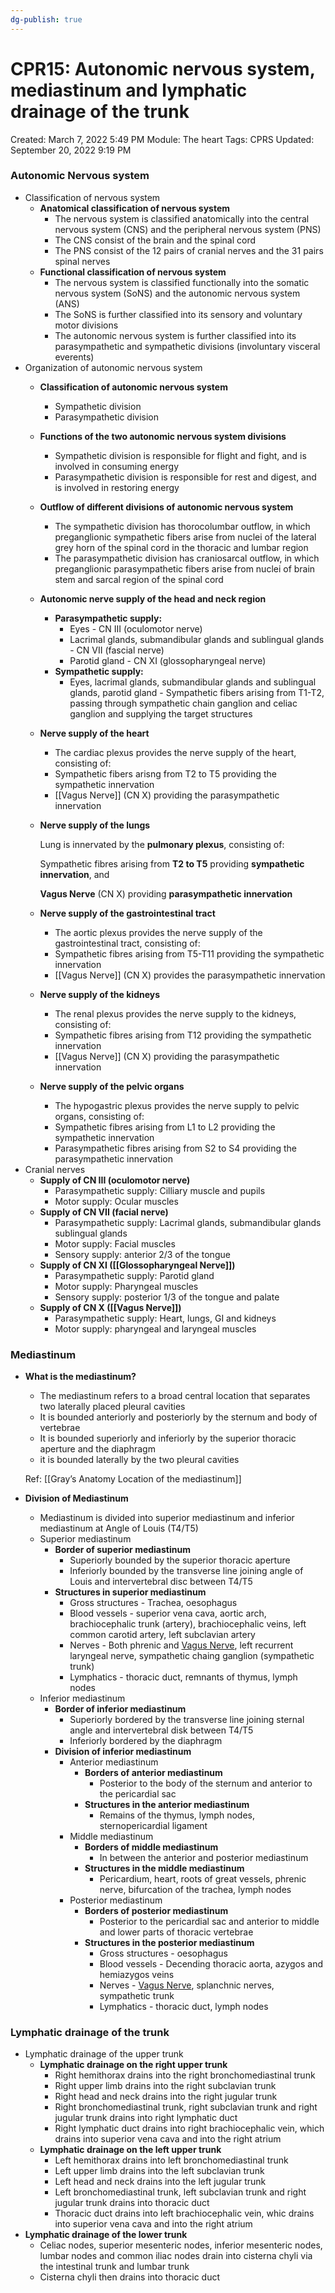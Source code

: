 ```yaml
---
dg-publish: true
---
```


# CPR15: Autonomic nervous system, mediastinum and lymphatic drainage of the trunk

Created: March 7, 2022 5:49 PM
Module: The heart
Tags: CPRS
Updated: September 20, 2022 9:19 PM

### Autonomic Nervous system

- Classification of nervous system
    - **Anatomical classification of nervous system**
        - The nervous system is classified anatomically into the central nervous system (CNS) and the peripheral nervous system (PNS)
        - The CNS consist of the brain and the spinal cord
        - The PNS consist of the 12 pairs of cranial nerves and the 31 pairs spinal nerves
    - **Functional classification of nervous system**
        - The nervous system is classified functionally into the somatic nervous system (SoNS) and the autonomic nervous system (ANS)
        - The SoNS is further classified into its sensory and voluntary motor divisions
        - The autonomic nervous system is further classified into its parasympathetic and sympathetic divisions (involuntary visceral everents)
- Organization of autonomic nervous system
    - **Classification of autonomic nervous system**
        - Sympathetic division
        - Parasympathetic division
    - **Functions of the two autonomic nervous system divisions**
        - Sympathetic division is responsible for flight and fight, and is involved in consuming energy
        - Parasympathetic division is responsible for rest and digest, and is involved in restoring energy
    - **Outflow of different divisions of autonomic nervous system**
        - The sympathetic division has thorocolumbar outflow, in which preganglionic sympathetic fibers arise from nuclei of the lateral grey horn of the spinal cord in the thoracic and lumbar region
        - The parasympathetic division has craniosarcal outflow, in which preganglionic parasympathetic fibers arise from nuclei of brain stem and sarcal region of the spinal cord
    - **Autonomic nerve supply of the head and neck region**
        - **Parasympathetic supply:**
            - Eyes - CN III (oculomotor nerve)
            - Lacrimal glands, submandibular glands and sublingual glands - CN VII (fascial nerve)
            - Parotid gland - CN XI (glossopharyngeal nerve)
        - **Sympathetic supply:**
            - Eyes, lacrimal glands, submandibular glands and sublingual glands, parotid gland - Sympathetic fibers arising from T1-T2, passing through sympathetic chain ganglion and celiac ganglion and supplying the target structures
    - **Nerve supply of the heart**
        - The cardiac plexus provides the nerve supply of the heart, consisting of:
        - Sympathetic fibers arisng from T2 to T5 providing the sympathetic innervation
        - [[Vagus Nerve]] (CN X) providing the parasympathetic innervation
    
    - **Nerve supply of the lungs**
        
        Lung is innervated by the **pulmonary plexus**, consisting of:
        
        Sympathetic fibres arising from **T2 to T5** providing **sympathetic innervation**, and
        
        **Vagus Nerve** (CN X) providing **parasympathetic innervation**
        
    - **Nerve supply of the gastrointestinal tract**
        - The aortic plexus provides the nerve supply of the gastrointestinal tract, consisting of:
        - Sympathetic fibres arising from T5-T11 providing the sympathetic innervation
        - [[Vagus Nerve]] (CN X) provides the parasympathetic innervation
    - **Nerve supply of the kidneys**
        - The renal plexus provides the nerve supply to the kidneys, consisting of:
        - Sympathetic fibres arising from T12 providing the sympathetic innervation
        - [[Vagus Nerve]] (CN X) providing the parasympathetic innervation
    - **Nerve supply of the pelvic organs**
        - The hypogastric plexus provides the nerve supply to pelvic organs, consisting of:
        - Sympathetic fibres arising from L1 to L2 providing the sympathetic innervation
        - Parasympathetic fibres arising from S2 to S4 providing the parasympathetic innervation
- Cranial nerves
    - **Supply of CN III (oculomotor nerve)**
        - Parasympathetic supply: Cilliary muscle and pupils
        - Motor supply: Ocular muscles
    - **Supply of CN VII (facial nerve)**
        - Parasympathetic supply: Lacrimal glands, submandibular glands sublingual glands
        - Motor supply: Facial muscles
        - Sensory supply: anterior 2/3 of the tongue
    - **Supply of CN XI ([[Glossopharyngeal Nerve]])**
        - Parasympathetic supply: Parotid gland
        - Motor supply: Pharyngeal muscles
        - Sensory supply: posterior 1/3 of the tongue and palate
    - **Supply of CN X ([[Vagus Nerve]])**
        - Parasympathetic supply: Heart, lungs, GI and kidneys
        - Motor supply: pharyngeal and laryngeal muscles

### Mediastinum

- **What is the mediastinum?**
    - The mediastinum refers to a broad central location that separates two laterally placed pleural cavities
    - It is bounded anteriorly and posteriorly by the sternum and body of vertebrae
    - It is bounded superiorly and inferiorly by the superior thoracic aperture and the diaphragm
    - it is bounded laterally by the two pleural cavities
    
    Ref: [[Gray’s Anatomy  Location of the mediastinum]] 
    
- **Division of Mediastinum**
    - Mediastinum is divided into superior mediastinum and inferior mediastinum at Angle of Louis (T4/T5)
    - Superior mediastinum
        - **Border of superior mediastinum**
            - Superiorly bounded by the superior thoracic aperture
            - Inferiorly bounded by the transverse line joining angle of Louis and intervertebral disc between T4/T5
        - **Structures in superior mediastinum**
            - Gross structures - Trachea, oesophagus
            - Blood vessels - superior vena cava, aortic arch, brachiocephalic trunk (artery), brachiocephalic veins, left common carotid artery, left subclavian artery
            - Nerves - Both phrenic and [Vagus Nerve](https://www.remnote.com/doc/gwXN6g8ovGu2EL3CZ), left recurrent laryngeal nerve, sympathetic chaing ganglion (sympathetic trunk)
            - Lymphatics - thoracic duct, remnants of thymus, lymph nodes
    - Inferior mediastinum
        - **Border of inferior mediastinum**
            - Superiorly bordered by the transverse line joining sternal angle and intervertebral disk between T4/T5
            - Inferiorly bordered by the diaphragm
        - **Division of inferior mediastinum**
            - Anterior mediastinum
                - **Borders of anterior mediastinum**
                    - Posterior to the body of the sternum and anterior to the pericardial sac
                - **Structures in the anterior mediastinum**
                    - Remains of the thymus, lymph nodes, sternopericardial ligament
            - Middle mediastinum
                - **Borders of middle mediastinum**
                    - In between the anterior and posterior mediastinum
                - **Structures in the middle mediastinum**
                    - Pericardium, heart, roots of great vessels, phrenic nerve, bifurcation of the trachea, lymph nodes
            - Posterior mediastinum
                - **Borders of posterior mediastinum**
                    - Posterior to the pericardial sac and anterior to middle and lower parts of thoracic vertebrae
                - **Structures in the posterior mediastinum**
                    - Gross structures - oesophagus
                    - Blood vessels - Decending thoracic aorta, azygos and hemiazygos veins
                    - Nerves - [Vagus Nerve](https://www.remnote.com/doc/gwXN6g8ovGu2EL3CZ), splanchnic nerves, sympathetic trunk
                    - Lymphatics - thoracic duct, lymph nodes

### Lymphatic drainage of the trunk

- Lymphatic drainage of the upper trunk
    - **Lymphatic drainage on the right upper trunk**
        - Right hemithorax drains into the right bronchomediastinal trunk
        - Right upper limb drains into the right subclavian trunk
        - Right head and neck drains into the right jugular trunk
        - Right bronchomediastinal trunk, right subclavian trunk and right jugular trunk drains into right lymphatic duct
        - Right lymphatic duct drains into right brachiocephalic vein, which drains into superior vena cava and into the right atrium
    - **Lymphatic drainage on the left upper trunk**
        - Left hemithorax drains into left bronchomediastinal trunk
        - Left upper limb drains into the left subclavian trunk
        - Left head and neck drains into the left jugular trunk
        - Left bronchomediastinal trunk, left subclavian trunk and right jugular trunk drains into thoracic duct
        - Thoracic duct drains into left brachiocephalic vein, whic drains into superior vena cava and into the right atrium
- **Lymphatic drainage of the lower trunk**
    - Celiac nodes, superior mesenteric nodes, inferior mesenteric nodes, lumbar nodes and common iliac nodes drain into cisterna chyli via the intestinal trunk and lumbar trunk
    - Cisterna chyli then drains into thoracic duct